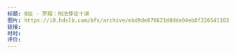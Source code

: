 ```yaml
---
标题: B站 - 罗翔：刑法悖论十讲
图片: https://i0.hdslb.com/bfs/archive/ebd9de876621d8dde04eb0f226541103a23d24dd.jpg@672w_378h_1c_!web-search-common-cover.avif
链接: 
时时: 
评价:
---
```



